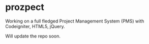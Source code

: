 # prozpect

Working on a full fledged Project Management System (PMS) with Codeigniter, HTML5, jQuery.

Will update the repo soon.
